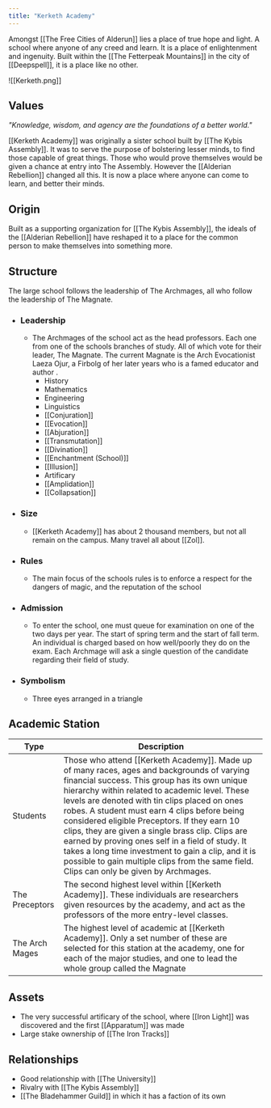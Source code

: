 ```yaml
---
title: "Kerketh Academy"
---
```

Amongst [[The Free Cities of Alderun]] lies a place of true hope and light. A school where anyone of any creed and learn. It is a place of enlightenment and ingenuity. Built within the [[The Fetterpeak Mountains]] in the city of [[Deepspell]], it is a place like no other.

![[Kerketh.png]]

## Values
*"Knowledge, wisdom, and agency are the foundations of a better world."*

[[Kerketh Academy]] was originally a sister school built by [[The Kybis Assembly]]. It was to serve the purpose of bolstering lesser minds, to find those capable of great things. Those who would prove themselves would be given a chance at entry into The Assembly. However the [[Alderian Rebellion]] changed all this. It is now a place where anyone can come to learn, and better their minds.

## Origin
Built as a supporting organization for [[The Kybis Assembly]], the ideals of the [[Alderian Rebellion]] have reshaped it to a place for the common person to make themselves into something more.

## Structure
The large school follows the leadership of The Archmages, all who follow the leadership of The Magnate.
- ### Leadership
	- The Archmages of the school act as the head professors. Each one from one of the schools branches of study. All of which vote for their leader, The Magnate. The current Magnate is the Arch Evocationist Laeza Ojur, a Firbolg of her later years who is a famed educator and author .
		- History
		- Mathematics
		- Engineering
		- Linguistics
		- [[Conjuration]]
		- [[Evocation]]
		- [[Abjuration]]
		- [[Transmutation]]
		- [[Divination]]
		- [[Enchantment (School)]]
		- [[Illusion]]
		- Artificary
		- [[Amplidation]]
		- [[Collapsation]]
- ### Size
	- [[Kerketh Academy]] has about 2 thousand members, but not all remain on the campus. Many travel all about [[Zol]].
- ### Rules
	- The main focus of the schools rules is to enforce a respect for the dangers of magic, and the reputation of the school
- ### Admission
	- To enter the school, one must queue for examination on one of the two days per year. The start of spring term and the start of fall term. An individual is charged based on how well/poorly they do on the exam. Each Archmage will ask a single question of the candidate regarding their field of study.
- ### Symbolism
	- Three eyes arranged in a triangle

## Academic Station

| Type | Description |
| --- | --- |
| Students | Those who attend [[Kerketh Academy]]. Made up of many races, ages and backgrounds of varying financial success. This group has its own unique hierarchy within related to academic level. These levels are denoted with tin clips placed on ones robes. A student must earn 4 clips before being considered eligible Preceptors. If they earn 10 clips, they are given a single brass clip. Clips are earned by proving ones self in a field of study. It takes a long time investment to gain a clip, and it is possible to gain multiple clips from the same field. Clips can only be given by Archmages. |
| The Preceptors | The second highest level within [[Kerketh Academy]]. These individuals are researchers given resources by the academy, and act as the professors of the more entry-level classes. |
| The Arch Mages | The highest level of academic at [[Kerketh Academy]]. Only a set number of these are selected for this station at the academy, one for each of the major studies, and one to lead the whole group called the Magnate |


## Assets
- The very successful artificary of the school, where [[Iron Light]] was discovered and the first [[Apparatum]] was made
- Large stake ownership of [[The Iron Tracks]]

## Relationships
- Good relationship with [[The University]]
- Rivalry with [[The Kybis Assembly]]
- [[The Bladehammer Guild]] in which it has a faction of its own

